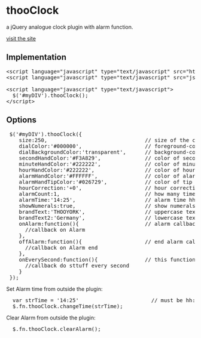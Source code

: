 thooClock
=========

a jQuery analogue clock plugin with alarm function.

<a href="http://www.smart-sign.com/thooclock">visit the site</a>

Implementation
--------------

<pre>
&lt;script language="javascript" type="text/javascript" src="http://code.jquery.com/jquery-latest.min.js"&gt;&lt;/script&gt; 
&lt;script language="javascript" type="text/javascript" src="js/jquery.thooClock.js"&gt;&lt;/script&gt;  	

&lt;script language="javascript" type="text/javascript"&gt;
  $('#myDIV').thooClock();
&lt;/script&gt;  
</pre>

Options
-------
<pre>
 $('#myDIV').thooClock({
    size:250,                               // size of the clock
    dialColor:'#000000',                    // foreground-color of dial can be defined as hex, colorstring, or rgb, rgba function
    dialBackgroundColor:'transparent',      // background-color of dial
    secondHandColor:'#F3A829',              // color of second hand
    minuteHandColor:'#222222',              // color of minute hand
    hourHandColor:'#222222',                // color of hour hand
    alarmHandColor:'#FFFFFF',               // color of alarm hand (alarm hand only visible if alarmTime is set to 'hh:mm')
    alarmHandTipColor:'#026729',            // color of tip of alarm hand
    hourCorrection:'+0',                    // hour correction e.g. +5 or -3
    alarmCount:1,                           // how many times should the onAlarm Callback function be fired
    alarmTime:'14:25',                      // alarm time hh:mm
    showNumerals:true,                      // show numerals on dial true/false
    brandText:'THOOYORK',                   // uppercase text on clock dial
    brandText2:'Germany',                   // lowercase text on clock dial
    onAlarm:function(){                     // alarm callback function 
      //callback on Alarm
    },
    offAlarm:function(){                    // end alarm callback
      //callback on Alarm end
    },
    onEverySecond:function(){               // this function is fired on every second
      //callback do sttuff every second
    }
 });
</pre>

Set Alarm time from outside the plugin:
<pre>
  var strTime = '14:25'                       // must be hh:mm 
  $.fn.thooClock.changeTime(strTime);
</pre>

Clear Alarm from outside the plugin:
<pre>
  $.fn.thooClock.clearAlarm();
</pre>
